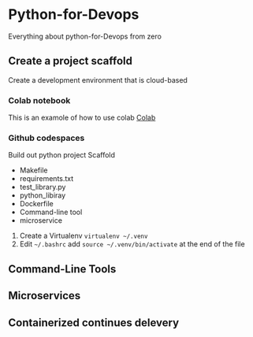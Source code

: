 # Python-for-Devops

Everything about python-for-Devops from zero

## Create a project scaffold

Create a development environment that is cloud-based

### Colab notebook 

This is an examole of how to use colab [Colab](https://github.com/onieio/justpython/blob/main/just_start_with_python.ipynb)

### Github codespaces 

Build out python project Scaffold
* Makefile
* requirements.txt
* test_library.py
* python_libiray
* Dockerfile
* Command-line tool
* microservice

1. Create a Virtualenv `virtualenv ~/.venv`
2. Edit `~/.bashrc` add `source ~/.venv/bin/activate` at the end of the file 

## Command-Line Tools 

## Microservices

## Containerized continues delevery

